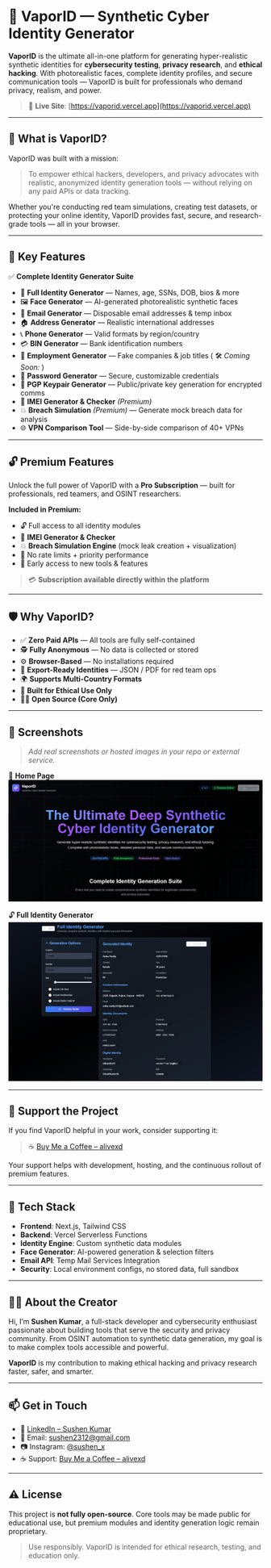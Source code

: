 # 🧬 VaporID — Synthetic Cyber Identity Generator

**VaporID** is the ultimate all-in-one platform for generating hyper-realistic synthetic identities for **cybersecurity testing**, **privacy research**, and **ethical hacking**. With photorealistic faces, complete identity profiles, and secure communication tools — VaporID is built for professionals who demand privacy, realism, and power.

> 🚀 **Live Site**: [https://vaporid.vercel.app](https://vaporid.vercel.app)

---

## 🧠 What is VaporID?

VaporID was built with a mission:

> To empower ethical hackers, developers, and privacy advocates with realistic, anonymized identity generation tools — without relying on any paid APIs or data tracking.

Whether you're conducting red team simulations, creating test datasets, or protecting your online identity, VaporID provides fast, secure, and research-grade tools — all in your browser.

---

## 🎯 Key Features

✅ **Complete Identity Generator Suite**

- 👤 **Full Identity Generator** — Names, age, SSNs, DOB, bios & more  
- 🖼️ **Face Generator** — AI-generated photorealistic synthetic faces  
- 📧 **Email Generator** — Disposable email addresses & temp inbox  
- 🏠 **Address Generator** — Realistic international addresses  
- 📞 **Phone Generator** — Valid formats by region/country  
- 💳 **BIN Generator** — Bank identification numbers  
- 💼 **Employment Generator** — Fake companies & job titles ( 🛠️ *Coming Soon:* )
- 🔐 **Password Generator** — Secure, customizable credentials  
- 🔑 **PGP Keypair Generator** — Public/private key generation for encrypted comms  
- 📱 **IMEI Generator & Checker** *(Premium)*  
- 💥 **Breach Simulation** *(Premium)* — Generate mock breach data for analysis  
- 🌐 **VPN Comparison Tool** — Side-by-side comparison of 40+ VPNs  

---

## 🔓 Premium Features

Unlock the full power of VaporID with a **Pro Subscription** — built for professionals, red teamers, and OSINT researchers.

**Included in Premium:**

- 🔓 Full access to all identity modules    
- 📱 **IMEI Generator & Checker**  
- 💥 **Breach Simulation Engine** (mock leak creation + visualization)    
- 🚀 No rate limits + priority performance  
- 🧊 Early access to new tools & features

> 💳 **Subscription available directly within the platform**

---

## 🛡️ Why VaporID?

- ✅ **Zero Paid APIs** — All tools are fully self-contained  
- 🕵️ **Fully Anonymous** — No data is collected or stored  
- ⚙️ **Browser-Based** — No installations required  
- 📂 **Export-Ready Identities** — JSON / PDF for red team ops  
- 🌍 **Supports Multi-Country Formats**  
- 🧩 **Built for Ethical Use Only**  
- 🧑‍💻 **Open Source (Core Only)**

---

## 📸 Screenshots

> _Add real screenshots or hosted images in your repo or external service._

🧬 **Home Page**  
![Identity Generator](https://github.com/alive-xd/VaporID/blob/3f8bb145961dbcc12f529a79c1c50216b6d9086f/Screenshot%202025-06-10%20122542.png)

🔓 **Full Identity Generator**  
![Premium Interface](https://github.com/alive-xd/VaporID/blob/3f8bb145961dbcc12f529a79c1c50216b6d9086f/Screenshot%202025-06-10%20122646.png)

---

## 💖 Support the Project

If you find VaporID helpful in your work, consider supporting it:

> ☕ [Buy Me a Coffee – alivexd](https://www.buymeacoffee.com/alivexd)

Your support helps with development, hosting, and the continuous rollout of premium features.

---

## 🧰 Tech Stack

- **Frontend**: Next.js, Tailwind CSS  
- **Backend**: Vercel Serverless Functions  
- **Identity Engine**: Custom synthetic data modules  
- **Face Generator**: AI-powered generation & selection filters  
- **Email API**: Temp Mail Services Integration  
- **Security**: Local environment configs, no stored data, full sandbox

---

## 👨‍💻 About the Creator

Hi, I’m **Sushen Kumar**, a full-stack developer and cybersecurity enthusiast passionate about building tools that serve the security and privacy community. From OSINT automation to synthetic data generation, my goal is to make complex tools accessible and powerful.

**VaporID** is my contribution to making ethical hacking and privacy research faster, safer, and smarter.

---

## 📫 Get in Touch

- 🔗 [LinkedIn – Sushen Kumar](https://linkedin.com/in/yourprofile)  
- 📧 Email: sushen2312@gmail.com  
- 📷 Instagram: [@sushen_x](https://instagram.com/sushen_x)  
- ☕ Support: [Buy Me a Coffee – alivexd](https://www.buymeacoffee.com/alivexd)

---

## ⚠️ License

This project is **not fully open-source**. Core tools may be made public for educational use, but premium modules and identity generation logic remain proprietary.

> Use responsibly. VaporID is intended for ethical research, testing, and education only.


